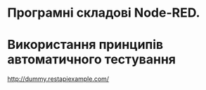 # Програмні складові Node-RED. 
# Використання принципів автоматичного тестування

http://dummy.restapiexample.com/


